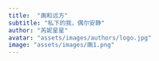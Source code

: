 ```yaml
---
title:  "画和远方"
subtitle: "私下的我，偶尔安静"
author: "芮妮星星"
avatar: "assets/images/authors/logo.jpg"
image: "assets/images/画1.png"
---
```


